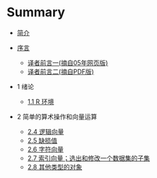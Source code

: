# Summary

* [简介](README.md)

* [序言](preface/README_pre.md)
    
    * [译者前言一(摘自05年网页版)](preface/section0_2.md)
    * [译者前言二(摘自PDF版)](preface/section0_3.md)
    
* 1 绪论

    * [1.1 R 环境](chapter1/section1_1.md)

* 2 简单的算术操作和向量运算
    * [2.4 逻辑向量](chapter2/section2_4.md)
    * [2.5 缺损值](chapter2/section2_5.md)
    * [2.6 字符向量](/chapter2/section2_6.md)
    * [2.7 索引向量；选出和修改一个数据集的子集](/chapter2/section2_7.md)
    * [2.8 其他类型的对象](/chapter2/section2_8.md)
    
    
